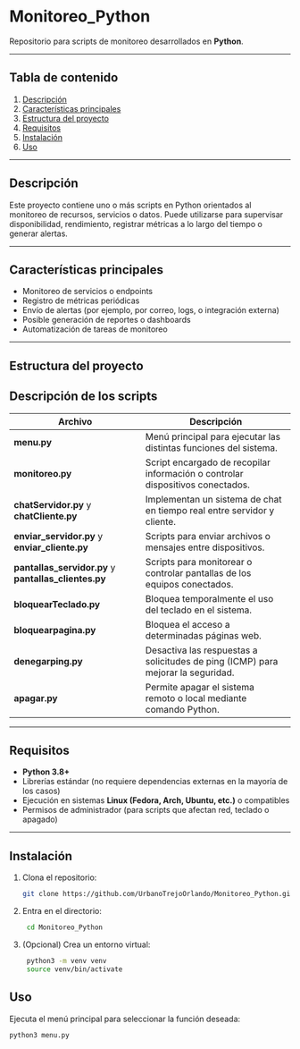 # Monitoreo_Python

Repositorio para scripts de monitoreo desarrollados en **Python**.

---

## Tabla de contenido

1. [Descripción](#descripción)  
2. [Características principales](#características-principales)  
3. [Estructura del proyecto](#estructura-del-proyecto)  
4. [Requisitos](#requisitos)  
5. [Instalación](#instalación)  
6. [Uso](#uso)  

---

## Descripción

Este proyecto contiene uno o más scripts en Python orientados al monitoreo de recursos, servicios o datos. Puede utilizarse para supervisar disponibilidad, rendimiento, registrar métricas a lo largo del tiempo o generar alertas.

---

## Características principales

- Monitoreo de servicios o endpoints  
- Registro de métricas periódicas  
- Envío de alertas (por ejemplo, por correo, logs, o integración externa)  
- Posible generación de reportes o dashboards  
- Automatización de tareas de monitoreo  

---

## Estructura del proyecto

## Descripción de los scripts

| Archivo | Descripción |
|----------|-------------|
| **menu.py** | Menú principal para ejecutar las distintas funciones del sistema. |
| **monitoreo.py** | Script encargado de recopilar información o controlar dispositivos conectados. |
| **chatServidor.py** y **chatCliente.py** | Implementan un sistema de chat en tiempo real entre servidor y cliente. |
| **enviar_servidor.py** y **enviar_cliente.py** | Scripts para enviar archivos o mensajes entre dispositivos. |
| **pantallas_servidor.py** y **pantallas_clientes.py** | Scripts para monitorear o controlar pantallas de los equipos conectados. |
| **bloquearTeclado.py** | Bloquea temporalmente el uso del teclado en el sistema. |
| **bloquearpagina.py** | Bloquea el acceso a determinadas páginas web. |
| **denegarping.py** | Desactiva las respuestas a solicitudes de ping (ICMP) para mejorar la seguridad. |
| **apagar.py** | Permite apagar el sistema remoto o local mediante comando Python. |

---

## Requisitos

- **Python 3.8+**
- Librerías estándar (no requiere dependencias externas en la mayoría de los casos)
- Ejecución en sistemas **Linux (Fedora, Arch, Ubuntu, etc.)** o compatibles
- Permisos de administrador (para scripts que afectan red, teclado o apagado)

---

## Instalación

1. Clona el repositorio:

   ```bash
   git clone https://github.com/UrbanoTrejoOrlando/Monitoreo_Python.git
   
2. Entra en el directorio:
   ```bash
    cd Monitoreo_Python

3. (Opcional) Crea un entorno virtual:
   ```bash
    python3 -m venv venv
    source venv/bin/activate

## Uso
Ejecuta el menú principal para seleccionar la función deseada:
   ```bash
  python3 menu.py
